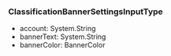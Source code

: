 ### ClassificationBannerSettingsInputType
- account: System.String
- bannerText: System.String
- bannerColor: BannerColor
